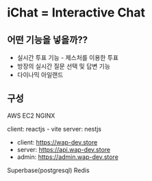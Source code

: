 # iChat = Interactive Chat

## 어떤 기능을 넣을까??

- 실시간 투표 기능 - 제스처를 이용한 투표
- 방장의 실시간 질문 선택 및 답변 기능
- 다이나믹 아일랜드

## 구성

AWS EC2 NGINX

client: reactjs - vite
server: nestjs

- client: <https://wap-dev.store>
- server: <https://api.wap-dev.store>
- admin: <https://admin.wap-dev.store>

Superbase(postgresql)
Redis
